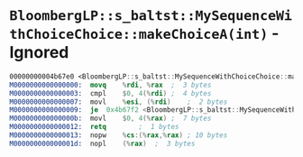 # `BloombergLP::s_baltst::MySequenceWithChoiceChoice::makeChoiceA(int)` - Ignored

```nasm
00000000004b67e0 <BloombergLP::s_baltst::MySequenceWithChoiceChoice::makeChoiceA(int)>:
M0000000000000000:	movq	%rdi, %rax	;  3 bytes
M0000000000000003:	cmpl	$0, 4(%rdi)	;  4 bytes
M0000000000000007:	movl	%esi, (%rdi)	;  2 bytes
M0000000000000009:	je	0x4b67f2 <BloombergLP::s_baltst::MySequenceWithChoiceChoice::makeChoiceA(int)+0x12>	;  2 bytes
M000000000000000b:	movl	$0, 4(%rax)	;  7 bytes
M0000000000000012:	retq		;  1 bytes
M0000000000000013:	nopw	%cs:(%rax,%rax)	; 10 bytes
M000000000000001d:	nopl	(%rax)	;  3 bytes
```

